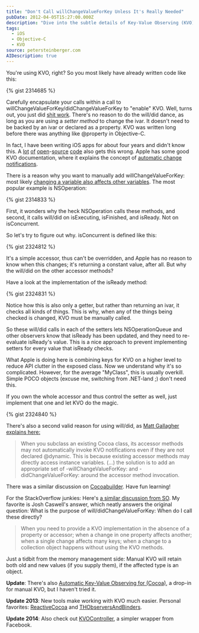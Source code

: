 ```yaml
---
title: "Don't Call willChangeValueForKey Unless It's Really Needed"
pubDate: 2012-04-05T15:27:00.000Z
description: "Dive into the subtle details of Key-Value Observing (KVO) in Objective-C, where I clarify a common misconception about willChangeValueForKey and didChangeValueForKey. Learn why these manual notifications are unnecessary when using setter methods, how automatic change notifications actually work, and when manual KVO notifications are genuinely needed. This technical deep dive includes real-world examples from popular open-source projects that get this wrong."
tags:
  - iOS
  - Objective-C
  - KVO
source: petersteinberger.com
AIDescription: true
---
```


You're using KVO, right? So you most likely have already written code like this:

{% gist 2314685 %}

Carefully encapsulate your calls within a call to willChangeValueForKey/didChangeValueForKey to "enable" KVO.
Well, turns out, you just did [shit work](http://files.sharenator.com/shit_Engineer_explains_why_lightsabers_WOULDNT_work-s600x477-89574-580.jpg). There's no reason to do the will/did dance, as long as you are using a *setter method* to change the ivar. It doesn't need to be backed by an ivar or declared as a property. KVO was written long before there was anything like @property in Objective-C.

In fact, I have been writing iOS apps for about four years and didn't know this. A [lot](https://github.com/mattt/TTTAttributedLabel/blob/d09777b2875381d660d1a183c0cb41b7f1068a32/TTTAttributedLabel.m#L226) [of](https://github.com/quamen/noise/blob/2021a1e9348ee9bb9c17b42f32f498d569b22d5e/Message.m#L20) [open](https://github.com/artifacts/microcosm/blob/a5adb56469aad80897f3496d71b150b6f3cbbcd7/TextureAtlas.m#L63)-[source](https://github.com/blommegard/HSPlayer/blob/6f4bb5215dd1f30a71d3fcdba46e3a7bcf3a84d1/HSPlayer/HSPlayerView.m#L278) [code](https://github.com/abrahamvegh/AVWebViewController/blob/f24720b414106ecb7bcd4a0ad5f7c6e34a1f2c8f/AVWebViewController.m#L64) also gets this wrong. Apple has some good KVO documentation, where it explains the concept of [automatic change notifications](http://developer.apple.com/library/mac/#documentation/Cocoa/Conceptual/KeyValueObserving/Articles/KVOCompliance.html#//apple_ref/doc/uid/20002178-BAJEAIEE).

There is a reason why you want to manually add willChangeValueForKey: most likely [changing a variable also affects other variables](https://github.com/BigZaphod/Chameleon/blob/d8a6d6c680abe4609ddad7b24f154f0166e486fa/UIKit/Classes/UIView.m#L224). The most popular example is NSOperation:

{% gist 2314833 %}

First, it wonders why the heck NSOperation calls these methods, and second, it calls will/did on isExecuting, isFinished, and isReady. Not on isConcurrent.

So let's try to figure out why. isConcurrent is defined like this:

{% gist 2324812 %}

It's a simple accessor, thus can't be overridden, and Apple has no reason to know when this changes; it's returning a constant value, after all. But why the will/did on the other accessor methods?

Have a look at the implementation of the isReady method:

{% gist 2324831 %}

Notice how this is also only a getter, but rather than returning an ivar, it checks all kinds of things. This is why, when any of the things being checked is changed, KVO must be manually called.

So these will/did calls in each of the setters lets NSOperationQueue and other observers know that isReady has been updated, and they need to re-evaluate isReady's value. This is a nice approach to prevent implementing setters for every value that isReady checks.

What Apple is doing here is combining keys for KVO on a higher level to reduce API clutter in the exposed class. Now we understand why it's so complicated. However, for the average "MyClass", this is usually overkill. Simple POCO objects (excuse me, switching from .NET-land ;) don't need this.

If you own the whole accessor and thus control the setter as well, just implement that one and let KVO do the magic.

{% gist 2324840 %}

There's also a second valid reason for using will/did, as [Matt Gallagher explains here:](http://cocoawithlove.com/2008/12/ordereddictionary-subclassing-cocoa.html)

> When you subclass an existing Cocoa class, its accessor methods may not automatically invoke KVO notifications even if they are not declared @dynamic. This is because existing accessor methods may directly access instance variables. (...) the solution is to add an appropriate set of -willChangeValueForKey: and -didChangeValueForKey: around the accessor method invocation.

There was a similar discussion on [Cocoabuilder](http://www.cocoabuilder.com/archive/cocoa/203855-why-kvo-did-will-change-methods-in-nsoperation.html). Have fun learning!

For the StackOverflow junkies: Here's [a similar discussion from SO](http://stackoverflow.com/questions/4346810/when-to-use-kvo-willchangevalueforkey-didchangevalueforkey). My favorite is Josh Caswell's answer, which neatly answers the original question: What is the purpose of will/didChangeValueForKey: When do I call these directly?

> When you need to provide a KVO implementation in the absence of a property or accessor; when a change in one property affects another; when a single change affects many keys; when a change to a collection object happens without using the KVO methods.

Just a tidbit from the memory management side: Manual KVO will retain both old and new values (if you supply them), if the affected type is an object.

**Update**: There's also [Automatic Key-Value Observing for (Cocoa)](https://github.com/github/akvo), a drop-in for manual KVO, but I haven't tried it.

**Update 2013**: New tools make working with KVO much easier. Personal favorites: [ReactiveCocoa](https://github.com/ReactiveCocoa/ReactiveCocoa) and [THObserversAndBinders](https://github.com/th-in-gs/THObserversAndBinders).

**Update 2014**: Also check out [KVOController](https://github.com/facebook/KVOController), a simpler wrapper from Facebook.